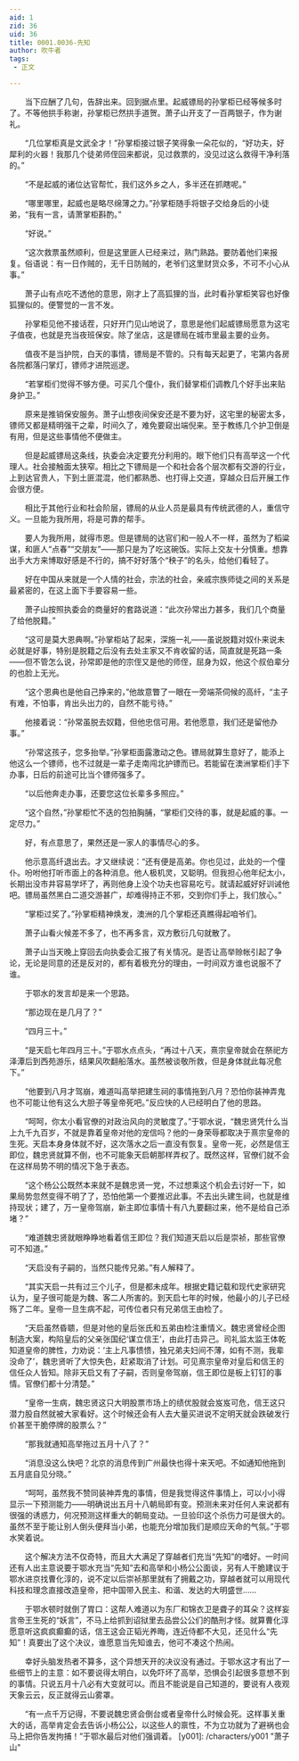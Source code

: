 ```yaml
---
aid: 1
zid: 36
uid: 36
title: 0001.0036-先知
author: 吹牛者
tags: 
 - 正文

---
```




　　当下应酬了几句，告辞出来。回到据点里。起威镖局的孙掌柜已经等候多时了。不等他拱手称谢，孙掌柜已然拱手道贺。萧子山开支了一百两银子，作为谢礼。

　　“几位掌柜真是文武全才！”孙掌柜接过银子笑得象一朵花似的，“好功夫，好犀利的火器！我那几个徒弟师侄回来都说，见过救票的，没见过这么救得干净利落的。”

　　“不是起威的诸位达官帮忙，我们这外乡之人，多半还在抓瞎呢。”

　　“哪里哪里，起威也是略尽绵薄之力。”孙掌柜随手将银子交给身后的小徒弟，“我有一言，请萧掌柜斟酌。”

　　“好说。”

　　“这次救票虽然顺利，但是这里匪人已经来过，熟门熟路。要防着他们来报复。俗语说：有一日作贼的，无千日防贼的，老爷们这里财货众多，不可不小心从事。”

　　萧子山有点吃不透他的意思，刚才上了高狐狸的当，此时看孙掌柜笑容也好像狐狸似的。便警觉的一言不发。

　　孙掌柜见他不接话茬，只好开门见山地说了，意思是他们起威镖局愿意为这宅子值夜，也就是充当夜班保安。除了坐店，这是镖局在城市里最主要的业务。

　　值夜不是当护院，白天的事情，镖局是不管的。只有每天起更了，宅第内各房各院都落闩掌灯，镖师才进院巡逻。

　　“若掌柜们觉得不够方便。可买几个僮仆，我们替掌柜们调教几个好手出来贴身护卫。”

　　原来是推销保安服务。萧子山想夜间保安还是不要为好，这宅里的秘密太多，镖师又都是精明强干之辈，时间久了，难免要窥出端倪来。至于教练几个护卫倒是有用，但是这些事情他不便做主。

　　但是起威镖局这条线，执委会决定要充分利用的。眼下他们只有高举这一个代理人。社会接触面太狭窄。相比之下镖局是一个和社会各个层次都有交游的行业，上到达官贵人，下到土匪混混，他们都熟悉、也打得上交道，穿越众日后开展工作会很方便。

　　相比于其他行业和社会阶层，镖局的从业人员是最具有传统武德的人，重信守义。一旦能为我所用，将是可靠的帮手。

　　要人为我所用，就得市恩。但是镖局的达官们和一般人不一样，虽然为了稻粱谋，和匪人“点春”“交朋友”——那只是为了吃这碗饭。实际上交友十分慎重。想靠出手大方来博取好感是不行的，搞不好好落个“秧子”的名头，给他们看轻了。

　　好在中国从来就是一个人情的社会，宗法的社会，亲戚宗族师徒之间的关系是最紧密的，在这上面下手要容易一些。

　　萧子山按照执委会的商量好的套路说道：“此次孙常出力甚多，我们几个商量了给他脱籍。”

　　“这可是莫大恩典啊。”孙掌柜站了起来，深施一礼——虽说脱籍对奴仆来说未必就是好事，特别是脱籍之后没有去处主家又不肯收留的话，简直就是死路一条——但不管怎么说，孙常即是他的宗侄又是他的师侄，屈身为奴，他这个叔伯辈分的也脸上无光。

　　“这个恩典也是他自己挣来的，”他故意瞥了一眼在一旁端茶伺候的高纤，“主子有难，不怕事，肯出头出力的，自然不能亏待。”

　　他接着说：“孙常虽脱去奴籍，但他忠信可用。若他愿意，我们还是留他办事。”

　　“孙常这孩子，您多抬举。”孙掌柜面露激动之色。镖局就算生意好了，能添上他这么一个镖师，也不过就是一辈子走南闯北护镖而已。若能留在澳洲掌柜们手下办事，日后的前途可比当个镖师强多了。

　　“以后他奔走办事，还要您这位长辈多多照应。”

　　“这个自然，”孙掌柜忙不迭的包拍胸脯，“掌柜们交待的事，就是起威的事。一定尽力。”

　　好，有点意思了，果然还是一家人的事情尽心的多。

　　他示意高纤退出去。才又继续说：“还有便是高弟。你也见过，此处的一个僮仆。吩咐他打听市面上的各种消息。他人极机灵，又聪明。但我担心他年纪太小，长期出没市井容易学坏了，再则他身上没个功夫也容易吃亏。就请起威好好训诫他吧。镖局虽然黑白二道交游甚广，却难得持正不邪，交到你们手上，我们放心。”

　　“掌柜过奖了。”孙掌柜精神焕发，澳洲的几个掌柜还真瞧得起咱爷们。

　　萧子山看火候差不多了，也不再多言，双方敷衍几句就散了。

　　萧子山当天晚上穿回去向执委会汇报了有关情况。是否让高举赊帐引起了争论，无论是同意的还是反对的，都有着极充分的理由，一时间双方谁也说服不了谁。

　　于鄂水的发言却是来一个思路。

　　“那边现在是几月了？”

　　“四月三十。”

　　“是天启七年四月三十。”于鄂水点点头，“再过十八天，熹宗皇帝就会在祭祀方泽潭后到西苑游乐，结果风吹翻船落水。虽然被谈敬所救，但是身体就此每况愈下。”

　　“他要到八月才驾崩，难道叫高举把建生祠的事情拖到八月？恐怕你装神弄鬼也不可能让他有这么大胆子等皇帝死吧。”反应快的人已经明白了他的思路。

　　“呵呵，你太小看官僚的对政治风向的灵敏度了。”于鄂水说，“魏忠贤凭什么当上九千九百岁，不就是靠着皇帝对他的宠信吗？他的一身荣辱都取决于熹宗皇帝的生死。天启本身身体就不好，这次落水之后一直没有恢复。皇帝一死，必然是信王即位，魏忠贤就算不倒，也不可能象天启朝那样弄权了。既然这样，官僚们就不会在这样局势不明的情况下急于表态。

　　“这个杨公公既然本来就不是魏忠贤一党，不过想乘这个机会去讨好一下，如果局势忽然变得不明了了，恐怕他第一个要推迟此事。不去出头建生祠，也就是维持现状；建了，万一皇帝驾崩，新主即位事情十有八九要翻过来，他不是给自己添堵？”

　　“难道魏忠贤就眼睁睁地看着信王即位？我们知道天启以后是崇祯，那些官僚可不知道。”

　　“天启没有子嗣的，当然只能传兄弟。”有人解释了。

　　“其实天启一共有过三个儿子，但是都未成年。根据史籍记载和现代史家研究认为，皇子很可能是为魏、客二人所害的。到天启七年的时候，他最小的儿子已经殇了二年。皇帝一旦生病不起，可传位者只有兄弟信王由检了。

　　“天启虽然昏聩，但是对他的皇后张氏和五弟由检注重情义。魏忠贤曾经企图制造大案，构陷皇后的父亲张国纪‘谋立信王’，由此打击异己。司礼监太监王体乾知道皇帝的脾性，力劝说：‘主上凡事愦愦，独兄弟夫妇间不薄，如有不测，我辈没命了’，魏忠贤听了大惊失色，赶紧取消了计划。可见熹宗皇帝对皇后和信王的信任众人皆知。除非天启又有了子嗣，否则皇帝驾崩，信王即位是板上钉钉的事情。官僚们都十分清楚。”

　　“皇帝一生病，魏忠贤这只大明股票市场上的绩优股就会岌岌可危，信王这只潜力股自然就被大家看好。这个时候还会有人去大量买进说不定明天就会跌破发行价甚至干脆停牌的股票么？”

　　“那我就通知高举拖过五月十八了？”

　　“消息没这么快吧？北京的消息传到广州最快也得十来天吧。不如通知他拖到五月底自见分晓。”

　　“呵呵，虽然我不赞同装神弄鬼的事情，但是我觉得这件事情上，可以小小得显示一下预测能力——明确说出五月十八朝局即有变。预测未来对任何人来说都有很强的诱惑力，何况预测这样重大的朝局变动。一旦验印这个杀伤力可是很大的。虽然不至于能让别人倒头便拜当小弟，也能充分增加我们是顺应天命的气氛。”于鄂水笑着说。

　　这个解决方法不仅奇特，而且大大满足了穿越者们充当“先知”的嗜好。一时间还有人出主意说要于鄂水充当“先知”去和高举和小杨公公面谈，另有人干脆建议于鄂水进京找曹化淳的，说不定以后崇祯那里就有了拥戴之功，穿越者就可以用现代科技和理念直接改造皇帝，把中国带入民主、和谐、发达的大明盛世……

　　于鄂水顿时就倒了胃口：这帮人难道以为东厂和锦衣卫是聋子的耳朵？这样妄言帝王生死的“妖言”，不马上给抓到诏狱里去品尝公公们的酷刑才怪。就算曹化淳愿意听这疯疯癫癫的话，信王这会正韬光养晦，连近侍都不大见，还见什么“先知”！真要出了这个决议，谁愿意当先知谁去，他可不凑这个热闹。

　　幸好头脑发热者不算多，这个异想天开的决议没有通过。于鄂水这才有出了一些细节上的主意：如不要说得太明白，以免吓坏了高举，恐惧会引起很多意想不到的事情。只说五月十八必有大变就可以。而且不能说是自己知道的，要说有人夜观天象云云，反正就得云山雾罩。

　　“有一点千万记得，不要说魏忠贤会倒台或者皇帝什么时候会死。这样事关重大的话，高举肯定会去告诉小杨公公，以这些人的禀性，不为立功就为了避祸也会马上把你告发拘捕！”于鄂水最后对他们强调着。
[y001]: /characters/y001 "萧子山"


